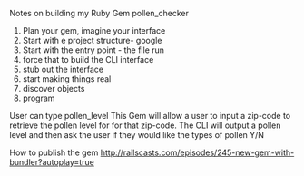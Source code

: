 Notes on building my Ruby Gem pollen_checker

1. Plan your gem, imagine your interface
2. Start with e project structure- google
3. Start with the entry point - the file run
4. force that to build the CLI interface
5. stub out the interface
6. start making things real
7. discover objects
8. program

User can type pollen_level
This Gem will allow a user to input a zip-code to retrieve the pollen level for
for that zip-code.
The CLI will output a pollen level and then ask the user if they would like
the types of pollen Y/N

How to publish the gem 
http://railscasts.com/episodes/245-new-gem-with-bundler?autoplay=true
